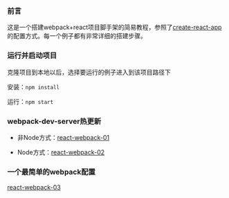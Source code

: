 ### 前言
这是一个搭建webpack+react项目脚手架的简易教程，参照了[create-react-app](https://github.com/facebookincubator/create-react-app)的配置方式。每一个例子都有非常详细的搭建步骤。

### 运行并启动项目

克隆项目到本地以后，选择要运行的例子进入到该项目路径下

安装：`npm install`

运行：`npm start`

### webpack-dev-server热更新
- 非Node方式：[react-webpack-01](https://github.com/dengshasha/react-webpack/tree/master/react-webpack-01)

- Node方式：[react-webpack-02](https://github.com/dengshasha/react-webpack/tree/master/react-webpack-02)

### 一个最简单的webpack配置
[react-webpack-03](https://github.com/dengshasha/react-webpack/tree/master/react-webpack-03)